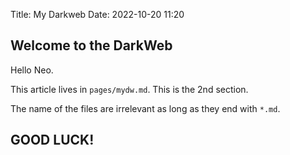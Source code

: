 Title: My Darkweb
Date: 2022-10-20 11:20

## Welcome to the DarkWeb

Hello Neo.

This article lives in `pages/mydw.md`. This is the 2nd section.

The name of the files are irrelevant as long as they end with `*.md`.

## GOOD LUCK!


